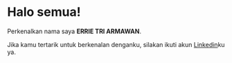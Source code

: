 # Halo semua! 

Perkenalkan nama saya **ERRIE TRI ARMAWAN**.<br>

Jika kamu tertarik untuk berkenalan denganku, silakan ikuti akun [Linkedin](www.linkedin.com/in/errie-tri-2808a3295)ku ya.
